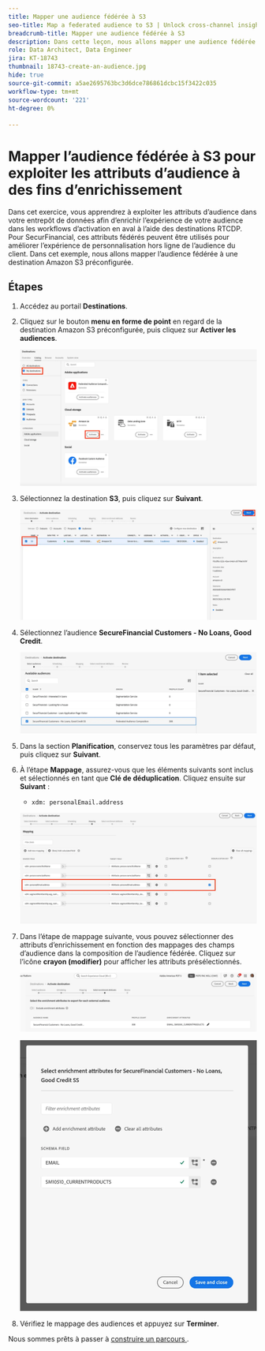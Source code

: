 ```yaml
---
title: Mapper une audience fédérée à S3
seo-title: Map a federated audience to S3 | Unlock cross-channel insights with Federated Audience Composition
breadcrumb-title: Mapper une audience fédérée à S3
description: Dans cette leçon, nous allons mapper une audience fédérée à une destination Real-Time CDP en aval afin de prendre en charge une expérience hors ligne personnalisée.
role: Data Architect, Data Engineer
jira: KT-18743
thumbnail: 18743-create-an-audience.jpg
hide: true
source-git-commit: a5ae2695763bc3d6dce786861dcbc15f3422c035
workflow-type: tm+mt
source-wordcount: '221'
ht-degree: 0%

---
```



# Mapper l’audience fédérée à S3 pour exploiter les attributs d’audience à des fins d’enrichissement

Dans cet exercice, vous apprendrez à exploiter les attributs d’audience dans votre entrepôt de données afin d’enrichir l’expérience de votre audience dans les workflows d’activation en aval à l’aide des destinations RTCDP. Pour SecurFinancial, ces attributs fédérés peuvent être utilisés pour améliorer l’expérience de personnalisation hors ligne de l’audience du client. Dans cet exemple, nous allons mapper l’audience fédérée à une destination Amazon S3 préconfigurée.

## Étapes

1. Accédez au portail **Destinations**.

2. Cliquez sur le bouton **menu en forme de point** en regard de la destination Amazon S3 préconfigurée, puis cliquez sur **Activer les audiences**.

   ![activate-audiences](assets/activate-audiences.png)

3. Sélectionnez la destination **S3**, puis cliquez sur **Suivant**.

   ![select-s3-destination](assets/select-s3-destination.png)

4. Sélectionnez l’audience **SecureFinancial Customers - No Loans, Good Credit**.

   ![select-s3-audience](assets/select-s3-audience.png)

5. Dans la section **Planification**, conservez tous les paramètres par défaut, puis cliquez sur **Suivant**.

6. À l’étape **Mappage**, assurez-vous que les éléments suivants sont inclus et sélectionnés en tant que **Clé de déduplication**. Cliquez ensuite sur **Suivant** :
   - `xdm: personalEmail.address`

   ![clé-déduplication](assets/deduplication-key.png)

7. Dans l’étape de mappage suivante, vous pouvez sélectionner des attributs d’enrichissement en fonction des mappages des champs d’audience dans la composition de l’audience fédérée. Cliquez sur l’icône **crayon (modifier)** pour afficher les attributs présélectionnés.

   ![edit-attributes](assets/edit-attributes.png)

   ![final-attributes](assets/final-attribution.png)

8. Vérifiez le mappage des audiences et appuyez sur **Terminer**.

Nous sommes prêts à passer à [construire un parcours ](build-journey-federated-audience.md).
